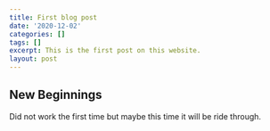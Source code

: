 ```yaml
---
title: First blog post
date: '2020-12-02'
categories: []
tags: []
excerpt: This is the first post on this website.
layout: post
---
```

## New Beginnings
Did not work the first time but maybe this time it will be ride through.